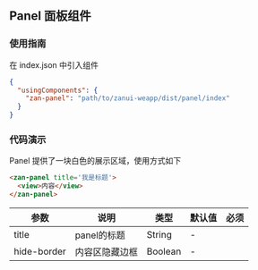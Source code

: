 ## Panel 面板组件

### 使用指南
在 index.json 中引入组件
```json
{
  "usingComponents": {
    "zan-panel": "path/to/zanui-weapp/dist/panel/index"
  }
}
```

### 代码演示
Panel 提供了一块白色的展示区域，使用方式如下
```html
<zan-panel title='我是标题'>
  <view>内容</view>
</zan-panel>
```
| 参数       | 说明      | 类型       | 默认值       | 必须      |
|-----------|-----------|-----------|-------------|-------------|
| title | panel的标题 | String | - | |
| hide-border | 内容区隐藏边框 | Boolean | - | |


